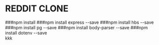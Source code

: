# REDDIT CLONE #
###npm install
###npm install express --save
###npm install hbs --save
###npm install pg --save
###npm install body-parser --save
###npm install dotenv --save\
kkk

